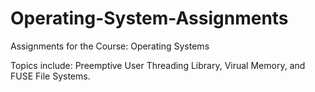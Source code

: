 # Operating-System-Assignments
Assignments for the Course: Operating Systems

Topics include: Preemptive User Threading Library, Virual Memory, and FUSE File Systems.
